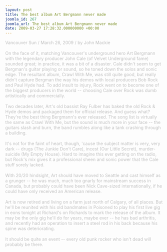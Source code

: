 ```yaml
---
layout: post
title: The best album Art Bergmann never made
joomla_id: 267
joomla_url: The best album Art Bergmann never made
date: 2009-03-27 17:28:32.000000000 +00:00
---
```

<span style="color: #c0c0c0">Vancouver Sun / March 26, 2009 / by John Mackie<br />
<br />
On the face of it, matching Vancouver's underground hero Art Bergmann with the legendary producer John Cale (of Velvet Underground fame) sounded great; in practice, it was a bit of a disaster. Cale didn't seem to get Bergman's guitar playing or sound, so he toned down the solos and sonic edge. The resultant album, Crawl With Me, was still quite good, but really didn't capture Bergman the way his demos with local producers Bob Rock and Paul Hyde had. To add insult to injury, Rock went on to become one of the biggest producers in the world -- choosing Cale over Rock was dumb artistically and commercially.<br />
<br />
Two decades later, Art's old bassist Ray Fulber has baked the old Rock &amp; Hyde demos and packaged them for official release. And guess what? They're the best thing Bergmann's ever released. The song list is virtually the same as Crawl With Me, but the sound is much more in your face -- the guitars slash and burn, the band rumbles along like a tank crashing through a building.<br />
<br />
It's not for the faint of heart, though, 'cause the subject matter is very, very dark -- drugs (The Junkie Don't Care), incest (Our Little Secret), murder-suicide (My Empty House). Hard to imagine this ever getting on the radio, but Rock's mix gives it a professional sheen and sonic power that the Cale stuff sorely lacked.<br />
<br />
With 20/20 hindsight, Art should have moved to Seattle and cast himself as a grunger -- he was much, much too gnarly for mainstream success in Canada, but probably could have been Nick Cave-sized internationally, if he could have only received an American release.<br />
<br />
Art is now retired and living on a farm just north of Calgary, of all places. But he'll be reunited with his old bandmates in Poisoned to play his first live gig in eons tonight at Richard's on Richards to mark the release of the album. It may be the only gig he'll do for years, maybe ever -- he has bad arthritis, and recently had an operation to insert a steel rod in his back because his spine was deteriorating.<br />
<br />
It should be quite an event -- every old punk rocker who isn't dead will probably be there.<br />
<br />
</span>
